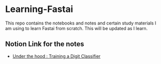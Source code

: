 # Learning-Fastai
This repo contains the notebooks and notes and certain study materials I am using to learn Fastai from scratch. This will be updated as I learn.

## Notion Link for the notes
-  [Under the hood : Training a Digit Classifier](https://www.notion.so/Under-the-hood-Training-a-Digit-Classifier-8c84c3c8b556411b9381b7c1a7cd8d3e)

